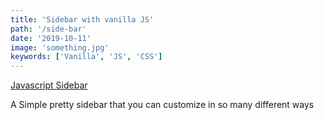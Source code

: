 ```yaml
---
title: 'Sidebar with vanilla JS'
path: '/side-bar'
date: '2019-10-11'
image: 'something.jpg'
keywords: ['Vanilla', 'JS', 'CSS']
---
```


<a href="https://codepen.io/legionista1994/full/gOOwZxY" target="_blank">
  Javascript Sidebar
</a>

A Simple pretty sidebar that you can customize in so many different ways
